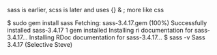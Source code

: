 sass is earlier, scss is later and uses {} & ; more like css



$ sudo gem install sass
Fetching: sass-3.4.17.gem (100%)
Successfully installed sass-3.4.17
1 gem installed
Installing ri documentation for sass-3.4.17...
Installing RDoc documentation for sass-3.4.17...
$ sass -v
Sass 3.4.17 (Selective Steve)
